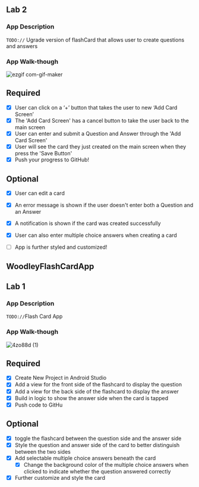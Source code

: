 ## Lab 2

### App Description
`TODO://` Ugrade version of flashCard  that allows user to create questions and answers

### App Walk-though

![ezgif com-gif-maker](https://user-images.githubusercontent.com/72886722/111740306-c0925780-8841-11eb-9c0b-05e0582bdb88.gif)
## Required
- [x] User can click on a ‘+’ button that takes the user to new ‘Add Card Screen’
- [x] The 'Add Card Screen' has a cancel button to take the user back to the main screen
- [x] User can enter and submit a Question and Answer through the 'Add Card Screen'
- [x] User will see the card they just created on the main screen when they press the 'Save Button'
- [x] Push your progress to GitHub!

## Optional
- [x] User can edit a card
- [x] An error message is shown if the user doesn't enter both a Question and an Answer
- [x] A notification is shown if the card was created successfully
- [x] User can also enter multiple choice answers when creating a card
- [ ] App is further styled and customized!



## WoodleyFlashCardApp
## Lab 1

### App Description
`TODO://`Flash Card App

### App Walk-though
![4zo88d (1)](https://user-images.githubusercontent.com/72886722/109374552-20ad6380-786b-11eb-9fe8-8307002f656c.gif)

## Required
- [x] Create New Project in Android Studio
- [x] Add a view for the front side of the flashcard to display the question
- [x] Add a view for the back side of the flashcard to display the answer
- [x] Build in logic to show the answer side when the card is tapped
- [x] Push code to GitHu
## Optional
- [x] toggle the flashcard between the question side and the answer side
- [x] Style the question and answer side of the card to better distinguish between the two sides
- [x] Add selectable multiple choice answers beneath the card
   - [x] Change the background color of the multiple choice answers when clicked to indicate whether the question answered correctly
- [x] Further customize and style the card
